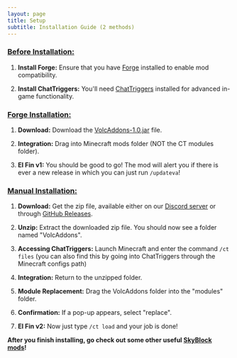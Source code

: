 ```yaml
---
layout: page
title: Setup
subtitle: Installation Guide (2 methods)
---
```


### <u>Before Installation:</u>
1. **Install Forge:** Ensure that you have [Forge](https://files.minecraftforge.net/net/minecraftforge/forge/index_1.8.9.html) installed to enable mod compatibility.

2. **Install ChatTriggers:** You'll need [ChatTriggers](https://www.chattriggers.com) installed for advanced in-game functionality.

### <u>Forge Installation:</u>
1. **Download:** Download the [VolcAddons-1.0.jar](https://raw.githubusercontent.com/zhenga8533/VolcAddons/main/forge/VolcAddons-1.0.jar) file.

2. **Integration:** Drag into Minecraft mods folder (NOT the CT modules folder).

3. **El Fin v1:** You should be good to go! The mod will alert you if there is ever a new release in which you can just run `/updateva`!

### <u>Manual Installation:</u>
1. **Download:** Get the zip file, available either on our [Discord server](https://discord.gg/ftxB4kG2tw) or through [GitHub Releases](github.com/zhenga8533/VolcAddons/releases/latest).

2. **Unzip:** Extract the downloaded zip file. You should now see a folder named "VolcAddons".

3. **Accessing ChatTriggers:** Launch Minecraft and enter the command `/ct files` (you can also find this by going into ChatTriggers through the Minecraft configs path)

4. **Integration:** Return to the unzipped folder.

5. **Module Replacement:** Drag the VolcAddons folder into the "modules" folder.

6. **Confirmation:** If a pop-up appears, select "replace".

7. **El Fin v2:** Now just type `/ct load` and your job is done!

**After you finish installing, go check out some other useful [SkyBlock mods](https://sbmw.ca/mod-lists/skyblock-mod-list/)!**
